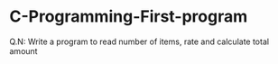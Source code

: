 # C-Programming-First-program

Q.N: Write a program to read number of items, rate and calculate total amount
